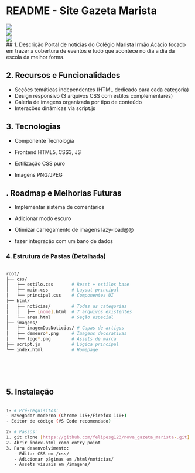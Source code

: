 # README - Site Gazeta Marista
<div style = "display: inline_block">
 <img aline="center" atl="html5"src="https://img.shields.io/badge/HTML5-E34F26.svg?style=for-the-badge&logo=HTML5&logoColor=white" />
</div>
<div style = "display: inline_block">
 <img aline="center" atl="css3"src="https://img.shields.io/badge/CSS3-1572B6.svg?style=for-the-badge&logo=CSS3&logoColor=white" />
</div>
<div style = "display: inline_block">
 <img aline="center" atl="js"src="https://img.shields.io/badge/JavaScript-F7DF1E.svg?style=for-the-badge&logo=JavaScript&logoColor=black" />
</div>
## 1. Descrição
Portal de notícias do Colégio Marista Irmão Acácio  focado em trazer a cobertura de eventos e tudo que acontece no dia a dia da escola da melhor forma. 

## 2. Recursos e Funcionalidades
- Seções temáticas independentes (HTML dedicado para cada categoria)
- Design responsivo (3 arquivos CSS com estilos complementares)
- Galeria de imagens organizada por tipo de conteúdo
- Interações dinâmicas via script.js


## 3. Tecnologias

 - Componente	Tecnologia	

  - Frontend   HTML5, CSS3, JS 

 - Estilização 	CSS puro 	

 - Imagens	 PNG/JPEG 

 

## . Roadmap e Melhorias Futuras


- Implementar sistema de comentários

- Adicionar modo escuro

- Otimizar carregamento de imagens lazy-load@@

- fazer integração com  um bano de dados



### 4. Estrutura de Pastas (Detalhada)

```bash

root/
├── css/
│   ├── estilo.css       # Reset + estilos base 
│   ├── main.css         # Layout principal
│   └── principal.css    # Componentes UI
├── html/
│   ├── noticias/        # Todas as categorias
│   │   ├── [nome].html  # 7 arquivos existentes
│   └── area.html        # Seção especial
├── imagens/
│   ├── imagemDasNoticias/ # Capas de artigos
│   ├── demenro*.png     # Imagens decorativas
│   └── logo*.png        # Assets de marca
├── script.js            # Lógica principal
└── index.html           # Homepage

```

<br><br><br>

## 5. Instalação

```bash

1- # Pré-requisitos:
- Navegador moderno (Chrome 115+/Firefox 110+)
- Editor de código (VS Code recomendado)

2- # Passos:
1. git clone [https://github.com/felipesg123/nova_gazeta_marista-.git]
2. Abrir index.html como entry point
3. Para desenvolvimento:
   - Editar CSS em /css/
   - Adicionar páginas em /html/noticias/
   - Assets visuais em /imagens/

```

  








